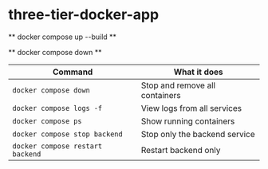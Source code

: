 # three-tier-docker-app

** docker compose up --build **

** docker compose down **

| Command                          | What it does                   |
| -------------------------------- | ------------------------------ |
| `docker compose down`            | Stop and remove all containers |
| `docker compose logs -f`         | View logs from all services    |
| `docker compose ps`              | Show running containers        |
| `docker compose stop backend`    | Stop only the backend service  |
| `docker compose restart backend` | Restart backend only           |

